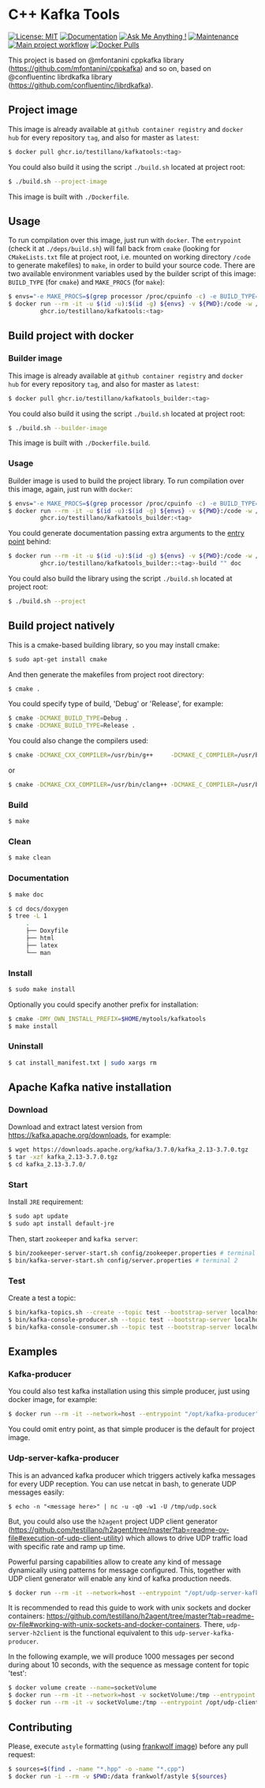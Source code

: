 # C++ Kafka Tools

[![License: MIT](https://img.shields.io/badge/License-MIT-yellow.svg)](https://opensource.org/licenses/MIT)
[![Documentation](https://codedocs.xyz/testillano/kafka-tools.svg)](https://codedocs.xyz/testillano/kafka-tools/index.html)
[![Ask Me Anything !](https://img.shields.io/badge/Ask%20me-anything-1abc9c.svg)](https://github.com/testillano)
[![Maintenance](https://img.shields.io/badge/Maintained%3F-yes-green.svg)](https://github.com/testillano/kafkatools/graphs/commit-activity)
[![Main project workflow](https://github.com/testillano/kafka-tools/actions/workflows/ci.yml/badge.svg)](https://github.com/testillano/kafka-tools/actions/workflows/ci.yml)
[![Docker Pulls](https://img.shields.io/docker/pulls/testillano/kafka-tools.svg)](https://github.com/testillano/kafka-tools/pkgs/container/kafkatools)

This project is based on @mfontanini cppkafka library (https://github.com/mfontanini/cppkafka) and so on, based on @confluentinc librdkafka library (https://github.com/confluentinc/librdkafka).

## Project image

This image is already available at `github container registry` and `docker hub` for every repository `tag`, and also for master as `latest`:

```bash
$ docker pull ghcr.io/testillano/kafkatools:<tag>
```

You could also build it using the script `./build.sh` located at project root:


```bash
$ ./build.sh --project-image
```

This image is built with `./Dockerfile`.

## Usage

To run compilation over this image, just run with `docker`. The `entrypoint` (check it at `./deps/build.sh`) will fall back from `cmake` (looking for `CMakeLists.txt` file at project root, i.e. mounted on working directory `/code` to generate makefiles) to `make`, in order to build your source code. There are two available environment variables used by the builder script of this image: `BUILD_TYPE` (for `cmake`) and `MAKE_PROCS` (for `make`):

```bash
$ envs="-e MAKE_PROCS=$(grep processor /proc/cpuinfo -c) -e BUILD_TYPE=Release"
$ docker run --rm -it -u $(id -u):$(id -g) ${envs} -v ${PWD}:/code -w /code \
         ghcr.io/testillano/kafkatools:<tag>
```

## Build project with docker

### Builder image

This image is already available at `github container registry` and `docker hub` for every repository `tag`, and also for master as `latest`:

```bash
$ docker pull ghcr.io/testillano/kafkatools_builder:<tag>
```

You could also build it using the script `./build.sh` located at project root:


```bash
$ ./build.sh --builder-image
```

This image is built with `./Dockerfile.build`.

### Usage

Builder image is used to build the project library. To run compilation over this image, again, just run with `docker`:

```bash
$ envs="-e MAKE_PROCS=$(grep processor /proc/cpuinfo -c) -e BUILD_TYPE=Release"
$ docker run --rm -it -u $(id -u):$(id -g) ${envs} -v ${PWD}:/code -w /code \
         ghcr.io/testillano/kafkatools_builder:<tag>
```

You could generate documentation passing extra arguments to the [entry point](https://github.com/testillano/kafkatools/blob/master/deps/build.sh) behind:

```bash
$ docker run --rm -it -u $(id -u):$(id -g) ${envs} -v ${PWD}:/code -w /code \
         ghcr.io/testillano/kafkatools_builder::<tag>-build "" doc
```

You could also build the library using the script `./build.sh` located at project root:


```bash
$ ./build.sh --project
```

## Build project natively

This is a cmake-based building library, so you may install cmake:

```bash
$ sudo apt-get install cmake
```

And then generate the makefiles from project root directory:

```bash
$ cmake .
```

You could specify type of build, 'Debug' or 'Release', for example:

```bash
$ cmake -DCMAKE_BUILD_TYPE=Debug .
$ cmake -DCMAKE_BUILD_TYPE=Release .
```

You could also change the compilers used:

```bash
$ cmake -DCMAKE_CXX_COMPILER=/usr/bin/g++     -DCMAKE_C_COMPILER=/usr/bin/gcc
```
or

```bash
$ cmake -DCMAKE_CXX_COMPILER=/usr/bin/clang++ -DCMAKE_C_COMPILER=/usr/bin/clang
```

### Build

```bash
$ make
```

### Clean

```bash
$ make clean
```

### Documentation

```bash
$ make doc
```

```bash
$ cd docs/doxygen
$ tree -L 1
     .
     ├── Doxyfile
     ├── html
     ├── latex
     └── man
```

### Install

```bash
$ sudo make install
```

Optionally you could specify another prefix for installation:

```bash
$ cmake -DMY_OWN_INSTALL_PREFIX=$HOME/mytools/kafkatools
$ make install
```

### Uninstall

```bash
$ cat install_manifest.txt | sudo xargs rm
```

## Apache Kafka native installation

### Download

Download and extract latest version from https://kafka.apache.org/downloads, for example:

```bash
$ wget https://downloads.apache.org/kafka/3.7.0/kafka_2.13-3.7.0.tgz
$ tar -xzf kafka_2.13-3.7.0.tgz
$ cd kafka_2.13-3.7.0/
```

### Start

Install `JRE` requirement:

```bash
$ sudo apt update
$ sudo apt install default-jre
```

Then, start `zookeeper` and `kafka server`:

```bash
$ bin/zookeeper-server-start.sh config/zookeeper.properties # terminal 1
$ bin/kafka-server-start.sh config/server.properties # terminal 2
```

### Test

Create a test a topic:

```bash
$ bin/kafka-topics.sh --create --topic test --bootstrap-server localhost:9092 --replication-factor 1 --partitions 1
$ bin/kafka-console-producer.sh --topic test --bootstrap-server localhost:9092 # terminal 1
$ bin/kafka-console-consumer.sh --topic test --bootstrap-server localhost:9092 --from-beginning # terminal 2
```

## Examples

### Kafka-producer

You could also test kafka installation using this simple producer, just using docker image, for example:

```bash
$ docker run --rm -it --network=host --entrypoint "/opt/kafka-producer" ghcr.io/testillano/kafkatools:latest --help
```

You could omit entry point, as that simple producer is the default for project image.

### Udp-server-kafka-producer

This is an advanced kafka producer which triggers actively kafka messages for every UDP reception. You can use netcat in bash, to generate UDP messages easily:

```
$ echo -n "<message here>" | nc -u -q0 -w1 -U /tmp/udp.sock
```

But, you could also use the `h2agent` project UDP client generator (https://github.com/testillano/h2agent/tree/master?tab=readme-ov-file#execution-of-udp-client-utility) which allows to drive UDP traffic load with specific rate and ramp up time.

Powerful parsing capabilities allow to create any kind of message dynamically using patterns for message configured. This, together with UDP client generator will enable any kind of kafka production needs.

```bash
$ docker run --rm -it --network=host --entrypoint "/opt/udp-server-kafka-producer" ghcr.io/testillano/kafkatools:latest --help
```

It is recommended to read this guide to work with unix sockets and docker containers: https://github.com/testillano/h2agent/tree/master?tab=readme-ov-file#working-with-unix-sockets-and-docker-containers. There, `udp-server-h2client` is the functional equivalent to this `udp-server-kafka-producer`.

In the following example, we will produce 1000 messages per second during about 10 seconds, with the sequence as message content for topic 'test':

```bash
$ docker volume create --name=socketVolume
$ docker run --rm -it --network=host -v socketVolume:/tmp --entrypoint /opt/udp-server-kafka-producer ghcr.io/testillano/kafkatools:latest -k /tmp/udp.sock --message @{udp} # terminal 1
$ docker run --rm -it -v socketVolume:/tmp --entrypoint /opt/udp-client ghcr.io/testillano/h2agent:latest -k /tmp/udp.sock --final 10000  --pattern "@{seq}" --eps 1000 # terminal 2
```

## Contributing

Please, execute `astyle` formatting (using [frankwolf image](https://hub.docker.com/r/frankwolf/astyle)) before any pull request:

```bash
$ sources=$(find . -name "*.hpp" -o -name "*.cpp")
$ docker run -i --rm -v $PWD:/data frankwolf/astyle ${sources}
```

